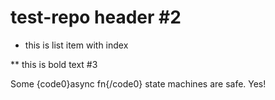 # test-repo header #2

* this is list item with index

** this is bold text #3

Some {code0}async fn{/code0} state machines are safe. Yes!

